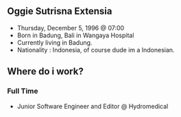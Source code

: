 ## Oggie Sutrisna Extensia
  - Thursday, December 5, 1996 @ 07:00
  - Born in Badung, Bali in Wangaya Hospital
  - Currently living in Badung.
  - Nationality : Indonesia, of course dude im a Indonesian.
## Where do i work?
 ### Full Time
  - Junior Software Engineer and Editor @ Hydromedical
